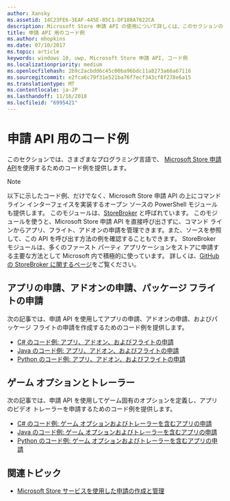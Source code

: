 ```yaml
---
author: Xansky
ms.assetid: 14C23FE6-3EAF-445E-85C1-DF188A7822CA
description: Microsoft Store 申請 API の使用について詳しくは、このセクションのコード例を使用します。
title: 申請 API 用のコード例
ms.author: mhopkins
ms.date: 07/10/2017
ms.topic: article
keywords: windows 10, uwp, Microsoft Store 申請 API, コード例
ms.localizationpriority: medium
ms.openlocfilehash: 2b9c2acbdd6c45c00ba96bdc11a8273a66a67116
ms.sourcegitcommit: e2fca6c79f31e521ba76f7ecf343cf8f278e6a15
ms.translationtype: MT
ms.contentlocale: ja-JP
ms.lasthandoff: 11/16/2018
ms.locfileid: "6995421"
---
```

# <a name="code-examples-for-the-submission-api"></a>申請 API 用のコード例

このセクションでは、さまざまなプログラミング言語で、 [Microsoft Store 申請 API](create-and-manage-submissions-using-windows-store-services.md)を使用するためのコード例を提供します。

> [!NOTE]
> 以下に示したコード例、だけでなく、Microsoft Store 申請 API の上にコマンド ライン インターフェイスを実装するオープン ソースの PowerShell モジュールも提供します。 このモジュールは、[StoreBroker](https://aka.ms/storebroker) と呼ばれています。 このモジュールを使うと、Microsoft Store 申請 API を直接呼び出さずに、コマンド ラインからアプリ、フライト、アドオンの申請を管理できます。また、ソースを参照して、この API を呼び出す方法の例を確認することもできます。 StoreBroker モジュールは、多くのファースト パーティ アプリケーションをストアに申請する主要な方法として Microsoft 内で積極的に使っています。 詳しくは、[GitHub の StoreBroker に関するページ](https://aka.ms/storebroker)をご覧ください。

## <a name="app-submissions-add-on-submissions-and-package-flight-submissions"></a>アプリの申請、アドオンの申請、パッケージ フライトの申請

次の記事では、申請 API を使用してアプリの申請、アドオンの申請、およびパッケージ フライトの申請を作成するためのコード例を提供します。

* [C# のコード例: アプリ、アドオン、およびフライトの申請](csharp-code-examples-for-the-windows-store-submission-api.md)
* [Java のコード例: アプリ、アドオン、およびフライトの申請](java-code-examples-for-the-windows-store-submission-api.md)
* [Python のコード例: アプリ、アドオン、およびフライトの申請](python-code-examples-for-the-windows-store-submission-api.md)

## <a name="game-options-and-trailers"></a>ゲーム オプションとトレーラー

次の記事では、申請 API を使用してゲーム固有のオプションを定義し、アプリのビデオ トレーラーを申請するためのコード例を提供します。

* [C# のコード例: ゲーム オプションおよびトレーラーを含むアプリの申請](csharp-code-examples-for-submissions-game-options-and-trailers.md)
* [Java のコード例: ゲーム オプションおよびトレーラーを含むアプリの申請](java-code-examples-for-submissions-game-options-and-trailers.md)
* [Python のコード例: ゲーム オプションおよびトレーラーを含むアプリの申請](python-code-examples-for-submissions-game-options-and-trailers.md)

## <a name="related-topics"></a>関連トピック

* [Microsoft Store サービスを使用した申請の作成と管理](create-and-manage-submissions-using-windows-store-services.md)
